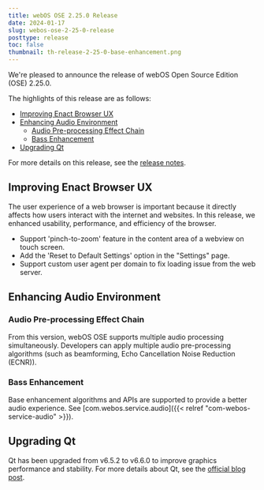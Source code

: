 ```yaml
---
title: webOS OSE 2.25.0 Release
date: 2024-01-17
slug: webos-ose-2-25-0-release
posttype: release
toc: false
thumbnail: th-release-2-25-0-base-enhancement.png
---
```


We're pleased to announce the release of webOS Open Source Edition (OSE) 2.25.0.

The highlights of this release are as follows:

- [Improving Enact Browser UX](#improving-enact-browser-ux)
- [Enhancing Audio Environment](#enhancing-audio-environment)
  - [Audio Pre-processing Effect Chain](#audio-pre-processing-effect-chain)
  - [Bass Enhancement](#bass-enhancement)
- [Upgrading Qt](#upgrading-qt)

For more details on this release, see the [release notes](/about/release-notes/webos-ose-2-25-0-release-notes).

## Improving Enact Browser UX

The user experience of a web browser is important because it directly affects how users interact with the internet and websites. In this release, we enhanced usability, performance, and efficiency of the browser.

- Support 'pinch-to-zoom' feature in the content area of a webview on touch screen.
- Add the 'Reset to Default Settings' option in the "Settings" page.
- Support custom user agent per domain to fix loading issue from the web server.

## Enhancing Audio Environment 

### Audio Pre-processing Effect Chain

From this version, webOS OSE supports multiple audio processing simultaneously. Developers can apply multiple audio pre-processing algorithms (such as beamforming, Echo Cancellation Noise Reduction (ECNR)).

### Bass Enhancement

Base enhancement algorithms and APIs are supported to provide a better audio experience. See [com.webos.service.audio]({{< relref "com-webos-service-audio" >}}).

## Upgrading Qt

Qt has been upgraded from v6.5.2 to v6.6.0 to improve graphics performance and stability. For more details about Qt, see the [official blog post](https://www.qt.io/blog/qt-6.6-released).
